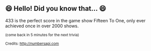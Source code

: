 ## :smile: Hello! Did you know that... :smile:
433 is the perfect score in the game show Fifteen To One, only ever achieved once in over 2000 shows.

<sup>(come back in 5 minutes for the next trivia)</sup>


<sup>Credits: http://numbersapi.com</sup>
